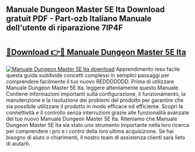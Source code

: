 ## Manuale Dungeon Master 5E Ita Download gratuit PDF - Part-ozb Italiano Manuale dell'utente di riparazione 7lP4F

# <h2><a href="http://dfdi9gi.blite.top/?on=Manuale+Dungeon+Master+5E+Ita">🔗Download 👉🔴 Manuale Dungeon Master 5E Ita</a></h2>

[![Manuale Dungeon Master 5E Ita download](https://i.imgur.com/lujVjoI.png)](http://dfdi9gi.blite.top/?on=Manuale+Dungeon+Master+5E+Ita)
Apprendimento reso facile questa guida suddivide concetti complessi in semplici passaggi per comprendere facilmente il tuo nuovo REDDDDDDD. Prima di utilizzare Manuale Dungeon Master 5E Ita, leggere attentamente questo Manuale. Contiene informazioni importanti sulla configurazione, il funzionamento, la manutenzione e la risoluzione dei problemi del prodotto per garantire che sia possibile utilizzare il prodotto in modo efficace ed efficiente. Scopri la connettività e il controllo senza interruzioni grazie alle funzionalità avanzate del tuo nuovo Manuale Dungeon Master 5E Ita. Riteniamo che Manuale Dungeon Master 5E Ita sia stato uno strumento importante nella loro ricerca per comprendere i pro e i contro della loro ultima acquisizione. Se hai bisogno di aiuto o chiarimenti, il nostro team di assistenza clienti sarà lieto di aiutarti.
